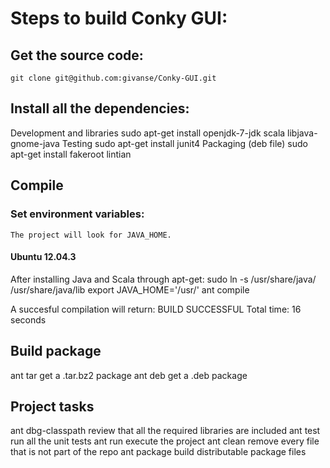 # Steps to build Conky GUI:

## Get the source code:

    git clone git@github.com:givanse/Conky-GUI.git

## Install all the dependencies:

Development and libraries
	sudo apt-get install openjdk-7-jdk scala libjava-gnome-java
Testing
    sudo apt-get install junit4
Packaging (deb file)
    sudo apt-get install fakeroot lintian

## Compile
### Set environment variables: 
    The project will look for JAVA_HOME.

#### Ubuntu 12.04.3
After installing Java and Scala through apt-get:
    sudo ln -s /usr/share/java/ /usr/share/java/lib
    export JAVA_HOME='/usr/'
    ant compile

A succesful compilation will return:
    BUILD SUCCESSFUL
    Total time: 16 seconds

## Build package
ant tar get a .tar.bz2 package
ant deb get a .deb package

## Project tasks
ant dbg-classpath review that all the required libraries are included
ant test run all the unit tests
ant run execute the project
ant clean remove every file that is not part of the repo
ant package build distributable package files

